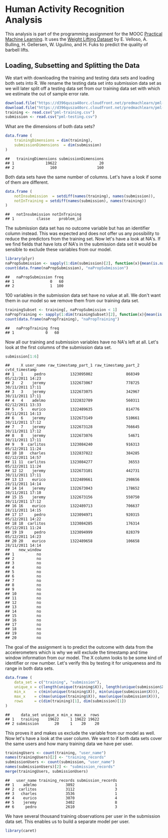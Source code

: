 # Human Activity Recognition Analysis

This analysis is part of the programming assignment for the MOOC
[Practical Machine Learning](https://www.coursera.org/course/predmachlearn). It
uses the
[Weight Lifting Dataset](http://groupware.les.inf.puc-rio.br/work.jsf?p1=11201)
by E. Velloso, A. Bulling, H. Gellersen, W. Ugulino, and H. Fuks to predict the
quality of barbell lifts.

## Loading, Subsetting and Splitting the Data

We start with downloading the training and testing data sets and loading both sets into R. We rename the testing data set into submission data set as we will later split off a testing data set from our training data set with which we estimate the out of sample error rate.


```r
download.file("https://d396qusza40orc.cloudfront.net/predmachlearn/pml-training.csv", "pml-training.csv", "curl")
download.file("https://d396qusza40orc.cloudfront.net/predmachlearn/pml-submission.csv", "pml-submission.csv", "curl")
training <- read.csv("pml-training.csv")
submission <- read.csv("pml-testing.csv")
```

What are the dimensions of both data sets?


```r
data.frame (
    trainingDimensions = dim(training),
    submissionDimensions  = dim(submission)
)
```

```
##   trainingDimensions submissionDimensions
## 1              19622                   20
## 2                160                  160
```

Both data sets have the same number of columns. Let's have a look if some of them are different.


```r
data.frame (
    notInsubmission  = setdiff(names(training), names(submission)),
    notInTraining = setdiff(names(submission), names(training))
)
```

```
##   notInsubmission notInTraining
## 1          classe    problem_id
```

The submission data set has no outcome variable but has an identifier column instead. This was expected and does not offer us any possibility to reduce the predictors from the training set. Now let's have a look at NA's. If we find fields that have lots of NA's in the submission data set it would be sensible to exclude these variables from our model.


```r
library(plyr)
naPropSubmission <- sapply(1:dim(submission)[2], function(x){mean(is.na(submission[, x]))})
count(data.frame(naPropSubmission), "naPropSubmission")
```

```
##   naPropSubmission freq
## 1                0   60
## 2                1  100
```

100 variables in the submission data set have no value at all. We don't want them in our model so we remove them from our training data set.


```r
trainingSubset <- training[, naPropSubmission < 1]
naPropTraining <- sapply(1:dim(trainingSubset)[2], function(x){mean(is.na(trainingSubset[, x]))})
count(data.frame(naPropTraining), "naPropTraining")
```

```
##   naPropTraining freq
## 1              0   60
```

Now all our training and submission variables have no NA's left at all. Let's look at the first columns of the submission data set.


```r
submission[1:6]
```

```
##     X user_name raw_timestamp_part_1 raw_timestamp_part_2   cvtd_timestamp
## 1   1     pedro           1323095002               868349 05/12/2011 14:23
## 2   2    jeremy           1322673067               778725 30/11/2011 17:11
## 3   3    jeremy           1322673075               342967 30/11/2011 17:11
## 4   4    adelmo           1322832789               560311 02/12/2011 13:33
## 5   5    eurico           1322489635               814776 28/11/2011 14:13
## 6   6    jeremy           1322673149               510661 30/11/2011 17:12
## 7   7    jeremy           1322673128               766645 30/11/2011 17:12
## 8   8    jeremy           1322673076                54671 30/11/2011 17:11
## 9   9  carlitos           1323084240               916313 05/12/2011 11:24
## 10 10   charles           1322837822               384285 02/12/2011 14:57
## 11 11  carlitos           1323084277                36553 05/12/2011 11:24
## 12 12    jeremy           1322673101               442731 30/11/2011 17:11
## 13 13    eurico           1322489661               298656 28/11/2011 14:14
## 14 14    jeremy           1322673043               178652 30/11/2011 17:10
## 15 15    jeremy           1322673156               550750 30/11/2011 17:12
## 16 16    eurico           1322489713               706637 28/11/2011 14:15
## 17 17     pedro           1323094971               920315 05/12/2011 14:22
## 18 18  carlitos           1323084285               176314 05/12/2011 11:24
## 19 19     pedro           1323094999               828379 05/12/2011 14:23
## 20 20    eurico           1322489658               106658 28/11/2011 14:14
##    new_window
## 1          no
## 2          no
## 3          no
## 4          no
## 5          no
## 6          no
## 7          no
## 8          no
## 9          no
## 10         no
## 11         no
## 12         no
## 13         no
## 14         no
## 15         no
## 16         no
## 17         no
## 18         no
## 19         no
## 20         no
```

The goal of the assignment is to predict the outcome with data from the accelerometers which is why we will exclude the timestamp and time window information from our model. The X column looks to be some kind of identifier or row number. Let's verify this by testing it for uniqueness and its range in both data sets.


```r
data.frame (
    data_set = c("training", "submission"),
    unique_x = c(length(unique(training$X)), length(unique(submission$X))),
    min_x    = c(min(unique(training$X)), min(unique(submission$X))),
    max_x    = c(max(unique(training$X)), max(unique(submission$X))),
    rows     = c(dim(training)[1], dim(submission)[1])
)
```

```
##     data_set unique_x min_x max_x  rows
## 1   training    19622     1 19622 19622
## 2 submission       20     1    20    20
```

This proves it and makes us exclude the variable from our model as well. Now let's have a look at the user column. We want to if both data sets cover the same users and how many training data we have per user.


```r
trainingUsers <- count(training, "user_name")
names(trainingUsers)[2] <- "training_records"
submissionUsers <- count(submission, "user_name")
names(submissionUsers)[2] <- "submission_records"
merge(trainingUsers, submissionUsers)
```

```
##   user_name training_records submission_records
## 1    adelmo             3892                  1
## 2  carlitos             3112                  3
## 3   charles             3536                  1
## 4    eurico             3070                  4
## 5    jeremy             3402                  8
## 6     pedro             2610                  3
```

We have several thousand training observations per user in the submission data set. This enables us to build a separate model per user.


```r
library(caret)
```
